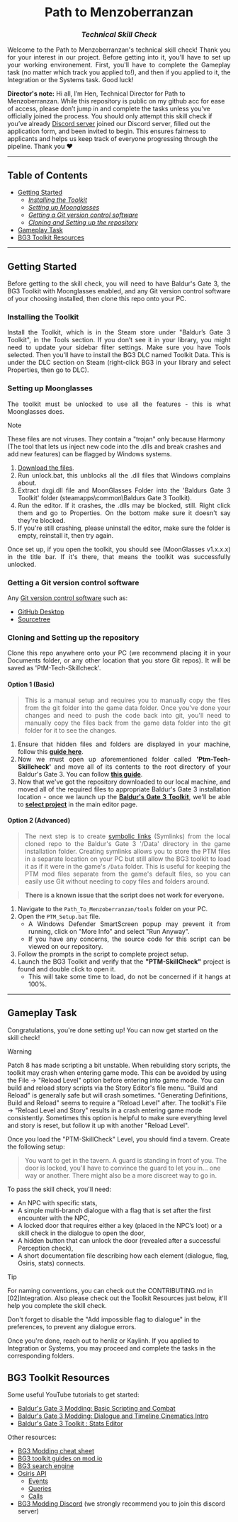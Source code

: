 <!-- https://gist.github.com/Cube707/810e9441de3aa2e2a2cc79eb4f0adaaf -->

<!-- Kaylinhh
October 1, 2025 -->

<div>
	<h1 align="center"><b>Path to Menzoberranzan</b></h1>
	<h3 align="center"><i>Technical Skill Check</i></h3>
</div>

<!-- placeholder intro speech -->
<div align="justify">
  <p>Welcome to the Path to Menzoberranzan's technical skill check! Thank you for your interest in our project. Before getting into it, you'll have to set up your working environement. First, you'll have to complete the Gameplay task (no matter which track you applied to!), and then if you applied to it, the Integration or the Systems task. Good luck!</p>
</div>

<p><strong>Director's note:</strong> Hi all, I’m Hen, Technical Director for Path to Menzoberranzan. While this repository is public on my github acc for ease of access, please don’t jump in and complete the tasks unless you’ve officially joined the process. You should only attempt this skill check if you’ve already <a href="https://discord.gg/ptm" target="_blank" rel="noopener noreferrer">Discord server</a>
joined our Discord server</a>, filled out the application form, and been invited to begin. This ensures fairness to applicants and helps us keep track of everyone progressing through the pipeline. Thank you ❤︎</p>

___

<h2>Table of Contents</h2>

- [Getting Started](#getting-started)
  - [*Installing the Toolkit*](#installing-the-toolkit)
  - [*Setting up Moonglasses*](#setting-up-moonglasses)
  - [*Getting a Git version control software*](#getting-a-git-version-control-software)
  - [*Cloning and Setting up the repository*](#cloning-and-setting-up-the-repository)
- [Gameplay Task](#gameplay-task)
- [BG3 Toolkit Resources](#bg3-toolkit-resources)

___

<div align="justify">
  
## Getting Started
Before getting to the skill check, you will need to have Baldur's Gate 3, the BG3 Toolkit with Moonglasses enabled, and any Git version control software of your choosing installed, then clone this repo onto your PC.

### Installing the Toolkit
Install the Toolkit, which is in the Steam store under "Baldur’s Gate 3 Toolkit", in the Tools section. If you don’t see it in your library, you might need to update your sidebar filter settings. Make sure you have Tools selected.
Then you'll have to install the BG3 DLC named Toolkit Data. This is under the DLC section on Steam (right-click BG3 in your library and select Properties, then go to DLC).

### Setting up Moonglasses
The toolkit must be unlocked to use all the features - this is what Moonglasses does.

</div>

> [!NOTE]
> These files are not viruses. They contain a "trojan" only because Harmony (The tool that lets us inject new code into the .dlls and break crashes and add new features) can be flagged by Windows systems.

<div align="justify">
	
1. [Download the files](https://cdn.discordapp.com/attachments/1334023955383582810/1420093542176526347/Moonglasses-Build-Release-586.zip?ex=68de07ec&is=68dcb66c&hm=90321d5455934b4bf7420e4570ee89ef5b5b899093f321b1899a3edf10747004&).
2. Run unlock.bat, this unblocks all the .dll files that Windows complains about.
3. Extract dxgi.dll file and MoonGlasses Folder into the 'Baldurs Gate 3 Toolkit' folder (steamapps\common\Baldurs Gate 3 Toolkit).
4. Run the editor. If it crashes, the .dlls may be blocked, still. Right click them and go to Properties. On the bottom make sure it doesn't say they're blocked.
5. If you're still crashing, please uninstall the editor, make sure the folder is empty, reinstall it, then try again.

Once set up, if you open the toolkit, you should see (MoonGlasses v1.x.x.x) in the title bar. If it's there, that means the toolkit was successfully unlocked.

### Getting a Git version control software
Any [Git version control software](https://git-scm.com/downloads/guis) such as:
- [GitHub Desktop](https://desktop.github.com/download/)
- [Sourcetree](https://www.sourcetreeapp.com/)


### Cloning and Setting up the repository
Clone this repo anywhere onto your PC (we recommend placing it in your Documents folder, or any other location that you store Git repos). It will be saved as 'PtM-Tech-Skillcheck'.

#### Option 1 (Basic)
> This is a manual setup and requires you to manually copy the files from the git folder into the game data folder. Once you've done your changes and need to push the code back into git, you'll need to manually copy the files back from the game data folder into the git folder for it to see the changes.
1. Ensure that hidden files and folders are displayed in your machine, follow this [**guide here**](https://support.microsoft.com/en-us/windows/view-hidden-files-and-folders-in-windows-97fbc472-c603-9d90-91d0-1166d1d9f4b5).
2. Now we must open up aforementioned folder called **'Ptm-Tech-Skillcheck'** and move all of its contents to the root directory of your Baldur's Gate 3. You can follow [**this guide**](https://steamcommunity.com/sharedfiles/filedetails/?id=760447682).
3. Now that we've got the repository downloaded to our local machine, and moved all of the required files to appropriate Baldur's Gate 3 installation location - once we launch up the [**Baldur's Gate 3 Toolkit**](https://mod.io/g/baldursgate3/r/installing-the-toolkit), we'll be able to [**select project**](https://mod.io/g/baldursgate3/r/editor-navigation) in the main editor page.

#### Option 2 (Advanced)
> The next step is to create [symbolic links](https://learn.microsoft.com/en-us/windows/win32/fileio/symbolic-links) (Symlinks) from the local cloned repo to the Baldur's Gate 3 '/Data' directory in the game installation folder. Creating symlinks allows you to store the PTM files in a separate location on your PC but still allow the BG3 toolkit to load it as if it were in the game's `/Data` folder. This is useful for keeping the PTM mod files separate from the game's default files, so you can easily use Git without needing to copy files and folders around.

> **There is a known issue that the script does not work for everyone.**

1. Navigate to the `Path_To_Menzoberranzan/tools` folder on your PC.
2. Open the `PTM_Setup.bat` file.
   - A Windows Defender SmartScreen popup may prevent it from running, click on "More Info" and select "Run Anyway".
   - If you have any concerns, the source code for this script can be viewed on our repository.
3. Follow the prompts in the script to complete project setup.
4. Launch the BG3 Toolkit and verify that the **"PTM-SkillCheck"** project is found and double click to open it.
   - This will take some time to load, do not be concerned if it hangs at 100%.

</div>

___

## Gameplay Task

Congratulations, you're done setting up! You can now get started on the skill check!

> [!WARNING]
> Patch 8 has made scripting a bit unstable. When rebuilding story scripts, the toolkit may crash when entering game mode. This can be avoided by using the File -> "Reload Level" option before entering into game mode.  You can build and reload story scripts via the Story Editor's file menu. "Build and Reload" is generally safe but will crash sometimes. "Generating Definitions, Build and Reload" seems to require a "Reload Level" after. The toolkit's File -> "Reload Level and Story" results in a crash entering game mode consistently. Sometimes this option is helpful to make sure everything level and story is reset, but follow it up with another "Reload Level".

Once you load the "PTM-SkillCheck" Level, you should find a tavern. Create the following setup:

> You want to get in the tavern. A guard is standing in front of you. The door is locked, you'll have to convince the guard to let you in... one way or another. There might also be a more discreet way to go in.

To pass the skill check, you'll need:
- An NPC with specific stats,
- A simple multi-branch dialogue with a flag that is set after the first encounter with the NPC,
- A locked door that requires either a key (placed in the NPC’s loot) or a skill check in the dialogue to open the door,
- A hidden button that can unlock the door (revealed after a successful Perception check), 
- A short documentation file describing how each element (dialogue, flag, Osiris, stats) connects.

>[!TIP]
> For naming conventions, you can check out the CONTRIBUTING.md in [02]Integration. Also please check out the Toolkit Resources just below, it'll help you complete the skill check.
>
> Don't forget to disable the "Add impossible flag to dialogue" in the preferences, to prevent any dialogue errors.

Once you're done, reach out to henliz or Kaylinh. If you applied to Integration or Systems, you may proceed and complete the tasks in the corresponding folders.

## BG3 Toolkit Resources
Some useful YouTube tutorials to get started:
- [Baldur's Gate 3 Modding: Basic Scripting and Combat](https://www.youtube.com/watch?v=aC1D7mCeSjE)
- [Baldur's Gate 3 Modding: Dialogue and Timeline Cinematics Intro](https://www.youtube.com/watch?v=J7taHtDDBrI)
- [Baldur's Gate 3 Toolkit : Stats Editor](https://www.youtube.com/watch?v=QDaQlr1LrlY)

Other resources:
- [BG3 Modding cheat sheet](https://docs.google.com/spreadsheets/d/1h7TgQBpsRvrvt6ZrGTp5ps8bgHsghEfxqPdzhpYx3Q0)
- [BG3 toolkit guides on mod.io](https://mod.io/g/baldursgate3/r)
- [BG3 search engine](https://bg3.norbyte.dev/search)
- [Osiris API](https://docs.baldursgate3.game/index.php?title=Osiris_API)
  - [Events](https://docs.baldursgate3.game/index.php?title=Category:Osiris_Events)
  - [Queries](https://docs.baldursgate3.game/index.php?title=Category:Osiris_Queries)
  - [Calls](https://docs.baldursgate3.game/index.php?title=Category:Osiris_Calls)
- [BG3 Modding Discord](https://discord.gg/4rCzfyNEBP) (we strongly recommend you to join this discord server)





